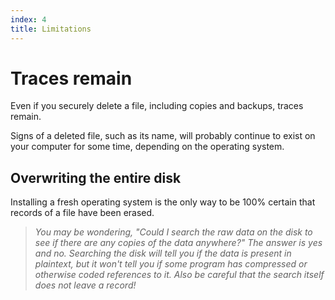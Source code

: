 ```yaml
---
index: 4
title: Limitations
---
```

# Traces remain

Even if you securely delete a file, including copies and backups, traces remain.   

Signs of a deleted file, such as its name, will probably continue to exist on your computer for some time, depending on the operating system. 

## Overwriting the entire disk 

Installing a fresh operating system is the only way to be 100% certain that records of a file have been erased.

> *You may be wondering, "Could I search the raw data on the disk to see if there are any copies of the data anywhere?" The answer is yes and no. Searching the disk will tell you if the data is present in plaintext, but it won't tell you if some program has compressed or otherwise coded references to it. Also be careful that the search itself does not leave a record!*